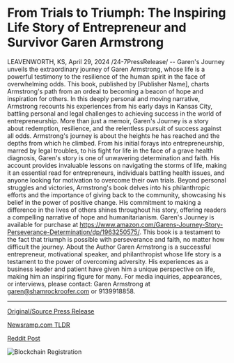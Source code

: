 # From Trials to Triumph: The Inspiring Life Story of Entrepreneur and Survivor Garen Armstrong

LEAVENWORTH, KS, April 29, 2024 /24-7PressRelease/ -- Garen's Journey unveils the extraordinary journey of Garen Armstrong, whose life is a powerful testimony to the resilience of the human spirit in the face of overwhelming odds. This book, published by [Publisher Name], charts Armstrong's path from an ordeal to becoming a beacon of hope and inspiration for others.  In this deeply personal and moving narrative, Armstrong recounts his experiences from his early days in Kansas City, battling personal and legal challenges to achieving success in the world of entrepreneurship. More than just a memoir, Garen's Journey is a story about redemption, resilience, and the relentless pursuit of success against all odds.  Armstrong's journey is about the heights he has reached and the depths from which he climbed. From his initial forays into entrepreneurship, marred by legal troubles, to his fight for life in the face of a grave health diagnosis, Garen's story is one of unwavering determination and faith. His account provides invaluable lessons on navigating the storms of life, making it an essential read for entrepreneurs, individuals battling health issues, and anyone looking for motivation to overcome their own trials.  Beyond personal struggles and victories, Armstrong's book delves into his philanthropic efforts and the importance of giving back to the community, showcasing his belief in the power of positive change. His commitment to making a difference in the lives of others shines throughout his story, offering readers a compelling narrative of hope and humanitarianism.  Garen's Journey is available for purchase at https://www.amazon.com/Garens-Journey-Story-Perseverance-Determination/dp/1963250575/.  This book is a testament to the fact that triumph is possible with perseverance and faith, no matter how difficult the journey.  About the Author Garen Armstrong is a successful entrepreneur, motivational speaker, and philanthropist whose life story is a testament to the power of overcoming adversity. His experiences as a business leader and patient have given him a unique perspective on life, making him an inspiring figure for many.  For media inquiries, appearances, or interviews, please contact: Garen Armstrong at garen@shamrockroofer.com or 9139918858. 

---

[Original/Source Press Release](https://www.24-7pressrelease.com/press-release/510444/from-trials-to-triumph-the-inspiring-life-story-of-entrepreneur-and-survivor-garen-armstrong)
                    

[Newsramp.com TLDR](https://newsramp.com/curated-news/garen-armstrong-s-inspirational-journey-from-adversity-to-success/c8ab9fb59745cbded720c48be6dbda1b) 

 



[Reddit Post](https://www.reddit.com/r/BookNews/comments/1cfsrua/garen_armstrongs_inspirational_journey_from/) 



![Blockchain Registration](https://cdn.newsramp.app/24-7PressRelease/qrcode/244/29/glueHL6T.webp)